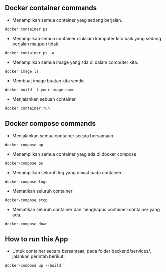 ## Docker container commands
- Menampilkan semua container yang sedang berjalan.
```
docker container ps
```
- Menampilkan semua container di dalam komputer kita baik yang sedang berjalan maupun tidak.
```
docker container ps -a
```
- Menampilkan semua image yang ada di dalam computer kita.
```
docker image ls
```
- Membuat image buatan kita sendiri.
```
docker build -t your-image-name
```
- Menjalankan sebuah container.
```
docker container run
```

## Docker compose commands
- Menjalankan semua container secara bersamaan.
```
docker-compose up
```
- Menampilkan semua container yang ada di docker compose.
```
docker-compose ps
```
- Menampilkan seluruh log yang dibuat pada container.
```
docker-compose logs
```
- Mematikan seluruh container
```
docker-compose stop
```
- Mematikan seluruh container dan menghapus container-container yang ada.
```
docker-compose down
```

## How to run this App
- Untuk container secara bersamaan, pada folder backend/services/, jalankan perintah berikut:
```
docker-compose up --build
```